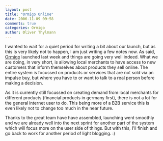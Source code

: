 ```yaml
---
layout: post
title: "Ormigo Online"
date: 2006-11-09 09:58
comments: true
categories: Ormigo
author: Oliver Thylmann
---
```







I wanted to wait for a quiet period for writing a bit about our launch, but as this is very likely not to happen, I am just writing a few notes now. As said, [Ormigo](http://ormigo.com/) launched last week and things are going very well indeed. What we are doing, in very short, is allowing local merchants to have access to new customers that inform themselves about products they sell online. The entire system is focussed on products or services that are not sold via an impulse buy, but where you have to or want to talk to a real person before making a decision.

As it is currently still focussed on creating demand from local merchants for different products (financial products in germany first), there is not a lot for the general internet user to do. This being more of a B2B service this is even likely not to change too much in the near future.

Thanks to the great team have have assembled, launching went smoothly and we are already well into the next sprint for another part of the system which will focus more on the user side of things. But with this, I'll finish and go back to work for another period of light blogging. :)

